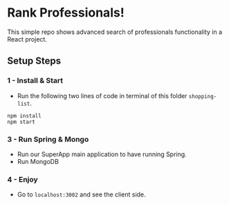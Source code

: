 # Rank Professionals!

This simple repo shows advanced search of professionals functionality in a React project.

## Setup Steps 


### 1 - Install & Start

* Run the following two lines of code in terminal of this folder `shopping-list`.

```
npm install
npm start
```

### 3 - Run Spring & Mongo

* Run our SuperApp main application to have running Spring.
* Run MongoDB 

### 4 - Enjoy

* Go to `localhost:3002` and  see the client side.
